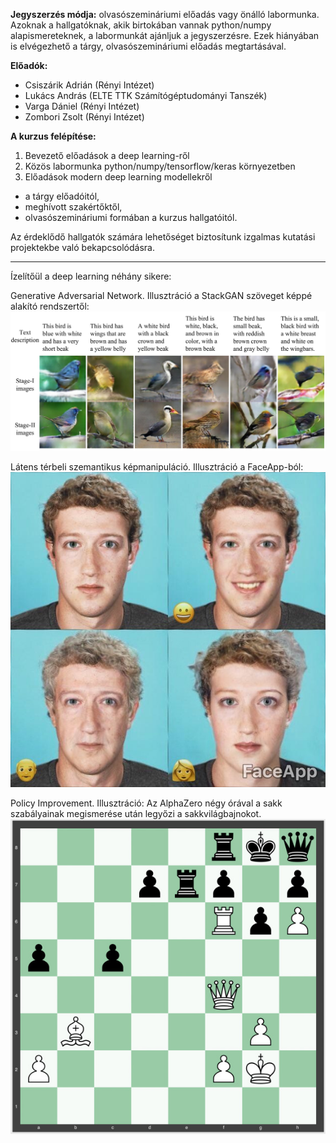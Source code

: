**Jegyszerzés módja:** olvasószemináriumi előadás vagy önálló labormunka.
Azoknak a hallgatóknak, akik birtokában vannak python/numpy alapismereteknek,
a labormunkát ajánljuk a jegyszerzésre. Ezek hiányában is elvégezhető a tárgy,
olvasószemináriumi előadás megtartásával.

**Előadók:**
* Csiszárik Adrián (Rényi Intézet)
* Lukács András (ELTE TTK Számítógéptudományi Tanszék)
* Varga Dániel (Rényi Intézet)
* Zombori Zsolt (Rényi Intézet)


**A kurzus felépítése:**

1. Bevezető előadások a deep learning-ről
2. Közös labormunka python/numpy/tensorflow/keras környezetben
3. Előadások modern deep learning modellekről
  * a tárgy előadóitól,
  * meghívott szakértőktől,
  * olvasószemináriumi formában a kurzus hallgatóitól.


Az érdeklődő hallgatók számára lehetőséget biztosítunk
izgalmas kutatási projektekbe való bekapcsolódásra.

---

Ízelítőül a deep learning néhány sikere:

Generative Adversarial Network. Illusztráció a StackGAN szöveget képpé alakító rendszertől:
![StackGAN](pics/stackgan.jpg "StackGAN")

Látens térbeli szemantikus képmanipuláció. Illusztráció a FaceApp-ból:
![FaceApp](pics/faceapp.jpg "FaceApp")

Policy Improvement. Illusztráció: Az AlphaZero négy órával a sakk szabályainak megismerése után legyőzi a sakkvilágbajnokot.
![AlphaZero Zugzwang](pics/alphazero-zugzwang.jpg "AlphaZero Zugzwang")
